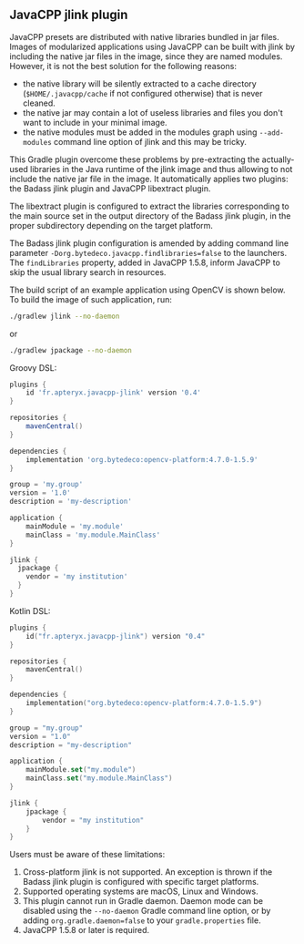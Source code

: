 ## JavaCPP jlink plugin ##

JavaCPP presets are distributed with native libraries bundled in jar files.
Images of modularized applications using JavaCPP can be built with jlink by
including the native jar files in the image, since they are named modules.
However, it is not the best solution for the following reasons:
* the native library will be silently extracted to a cache directory
  (`$HOME/.javacpp/cache` if not configured otherwise) that is never cleaned.
* the native jar may contain a lot of useless libraries and files you don't want to include in your minimal image.
* the native modules must be added in the modules graph using `--add-modules` command line option of jlink and this may be tricky.

This Gradle plugin overcome these problems by pre-extracting the actually-used libraries in the 
Java runtime of the jlink image and thus allowing to not include the native jar file in the image.
It automatically applies two plugins: the Badass jlink plugin and JavaCPP libextract plugin.

The libextract plugin is configured to extract the libraries corresponding to the main source set in 
the output directory of the Badass jlink plugin, in the proper subdirectory depending on the target platform.

The Badass jlink plugin configuration is amended by adding command line parameter 
`-Dorg.bytedeco.javacpp.findlibraries=false` to the launchers.
The `findLibraries` property, added in JavaCPP 1.5.8, inform JavaCPP to skip the usual library search in resources.

The build script of an example application using OpenCV is shown below. To build the image of such application, run:
```bash
./gradlew jlink --no-daemon
```
or
```bash
./gradlew jpackage --no-daemon
```


Groovy DSL:
```groovy
plugins {
    id 'fr.apteryx.javacpp-jlink' version '0.4'
}

repositories {
    mavenCentral()
}

dependencies {
    implementation 'org.bytedeco:opencv-platform:4.7.0-1.5.9'
}

group = 'my.group'
version = '1.0'
description = 'my-description'

application {
    mainModule = 'my.module'
    mainClass = 'my.module.MainClass'
}

jlink {
  jpackage {
    vendor = 'my institution'
  }
}
```

Kotlin DSL:
```kotlin
plugins {
    id("fr.apteryx.javacpp-jlink") version "0.4"
}

repositories {
    mavenCentral()
}

dependencies {
    implementation("org.bytedeco:opencv-platform:4.7.0-1.5.9")
}

group = "my.group"
version = "1.0"
description = "my-description"

application {
    mainModule.set("my.module")
    mainClass.set("my.module.MainClass")
}

jlink {
    jpackage {
        vendor = "my institution"
    }
}
```

Users must be aware of these limitations:
1. Cross-platform jlink is not supported. An exception is thrown if the Badass jlink plugin is configured with specific target platforms.
2. Supported operating systems are macOS, Linux and Windows. 
3. This plugin cannot run in Gradle daemon. Daemon mode can be disabled using the `--no-daemon` Gradle command line option, or by adding `org.gradle.daemon=false` to your `gradle.properties` file.
4. JavaCPP 1.5.8 or later is required.

